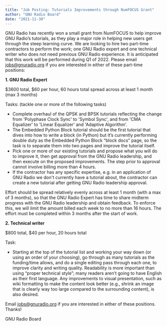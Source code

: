 ```yaml
---
title: "Job Posting: Tutorials Improvements through NumFOCUS Grant"
author: "GNU Radio Board"
date: "2021-11-30"
---
```

GNU Radio has recently won a small grant from NumFOCUS to help improve GNU Radio’s tutorials, as they play a major role in helping new users get through the steep learning curve.  We are looking to hire two part-time contractors to perform the work; one GNU Radio expert and one technical writer who does not need previous GNU Radio experience. It is anticipated that this work will be performed during Q1 of 2022. Please email jobs@gnuradio.org if you are interested in either of these part-time positions:

**1. GNU Radio Expert**

$3600 total, $60 per hour, 60 hours total spread across at least 1 month (max 3 months)

Tasks: (tackle one or more of the following tasks)

- Complete overhaul of the QPSK and BPSK tutorials reflecting the change from 'Polyphase Clock Sync' to 'Symbol Sync', and from 'CMA Equalizer' to 'Linear Equalizer' and 'Adaptive Algorithm'.
- The Embedded Python Block tutorial should be the first tutorial that dives into how to write a block (in Python) but it’s currently performing double duty as the Embedded Python Block “block docs” page, so the task is to separate them into two pages and improve the tutorial itself.
- Pick one or more of our existing tutorials and propose what you will do to improve it, then get approval from the GNU Radio leadership, and then execute on the proposed improvements.  The step prior to approval cannot involve billing more than 4 hours.
- If the contractor has any specific expertise, e.g. in an application of GNU Radio we don't currently have a tutorial about, the contractor can create a new tutorial after getting GNU Radio leadership approval.

Effort should be spread relatively evenly across at least 1 month (with a max of 3 months), so that the GNU Radio Expert has time to share midterm progress with the GNU Radio leadership and obtain feedback. To enforce this, we will limit the amount billed each week to no more than 16 hours. The effort must be completed within 3 months after the start of work.

**2. Technical writer**

$800 total, $40 per hour, 20 hours total

Task:

- Starting at the top of the tutorial list and working your way down (or using an order of your choosing), go through as many tutorials as the funding/time allows, and do a single editing pass through each one, to improve clarity and writing quality.  Readability is more important than using “proper technical style”; many readers aren’t going to have English as their first language. Any improvements to visual presentation, such as wiki formatting to make the content look better (e.g., shrink an image that is clearly way too large compared to the surrounding content), is also desired.

Email jobs@gnuradio.org if you are interested in either of these positions.  Thanks!

GNU Radio Board
